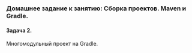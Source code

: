 ### Домашнее задание к занятию: Сборка проектов. Maven и Gradle.
#### Задача 2.
Многомодульный проект на Gradle.